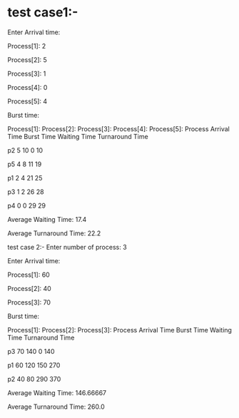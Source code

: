 # test case1:-
Enter Arrival time:

Process[1]: 2

Process[2]: 5

Process[3]: 1

Process[4]: 0

Process[5]: 4

 Burst time:

Process[1]:
Process[2]:
Process[3]:
Process[4]:
Process[5]:
Process  Arrival Time    Burst Time     Waiting Time    Turnaround Time

 p2             5                          10                       0               10

 p5             4                           8                       11              19

 p1             2                           4                        21              25

 p3             1                          2                        26              28

 p4             0                          0                        29              29


Average Waiting Time: 17.4

Average Turnaround Time: 22.2


test case 2:-
Enter number of process: 3

Enter Arrival time:

Process[1]: 60

Process[2]: 40

Process[3]: 70

 Burst time:

Process[1]:
Process[2]:
Process[3]:
Process  Arrival Time    Burst Time     Waiting Time    Turnaround Time

 p3             70               140             0               140

 p1             60               120             150             270

 p2             40               80              290             370


Average Waiting Time: 146.66667

Average Turnaround Time: 260.0

